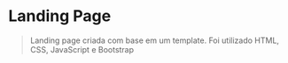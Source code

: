 # Landing Page

> Landing page criada com base em um template. Foi utilizado HTML, CSS, JavaScript e Bootstrap

